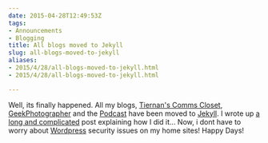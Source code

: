 ```yaml
---
date: 2015-04-28T12:49:53Z
tags:
- Announcements
- Blogging
title: All blogs moved to Jekyll
slug: all-blogs-moved-to-jekyll
aliases:
- 2015/4/28/all-blogs-moved-to-jekyll.html
- 2015/4/28/all-blogs-moved-to-jekyll.html

---
```

 
 

Well, its finally happened. All my blogs, [Tiernan's Comms Closet][1], [GeekPhotographer][2] and the [Podcast][3] have been
moved to [Jekyll][4]. I wrote up [a long and complicated][5] post explaining how I did it... Now, i dont have to worry
about [Wordpress][6] security issues on my home sites! Happy Days!

[1]:http://blog.lotas-smartman.net
[2]:http://www.geekphotographer.com
[3]:http://podcast.tiernanotoole.ie
[4]:http://www.jekyllrb.com
[6]:http://www.wordpress.org
[5]:http://blog.lotas-smartman.net/blog-move-details/

